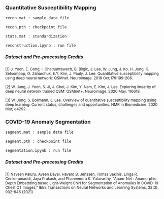 
### Quantitative Susceptibility Mapping

``` md
recon.mat : sample data file

recon.pth : checkpoint file

stats.mat : standardization

reconstruction.ipynb : run file
```

##### Dataset and Pre-processing Credits

<p align="justify" markdown="1">

<sub> [1] J. Yoon, E. Gong, I. Chatnuntawech, B. Bilgic, J. Lee, W. Jung, J. Ko, H. Jung, K. Setsompop, G. Zaharchuk, E.Y. Kim, J. Pauly, J. Lee. Quantitative susceptibility mapping using deep neural network: QSMnet. Neuroimage. 2018 Oct;179:199-206.  </sub>

<sub> [2] W. Jung, J. Yoon, S. Ji, J. Choi, J. Kim, Y. Nam, E. Kim, J. Lee. Exploring linearity of deep neural network trained QSM: QSMnet+. Neuroimage. 2020 May; 116619.  </sub> 

<sub> [3] W. Jung, S. Bollmann, J. Lee. Overview of quantitative susceptibility mapping using deep learning: Current status, challenges and opportunities. NMR in Biomedicine. 2020 Mar; e4292.  </sub>

</p>


### COVID-19 Anomaly Segmentation

``` md
segment.mat : sample data file

segment.pth : checkpoint file

segmentation.ipynb : run file
```

##### Dataset and Pre-processing Credits

<p align="justify" markdown="1">

<sub> [1] Naveen Paluru, Aveen Dayal, Havard B. Jenssen, Tomas Sakinis, Linga R. Cenkeramaddi, Jaya Prakash, and Phaneendra K. Yalavarthy, "Anam-Net : Anamorphic Depth Embedding based Light-Weight CNN for Segmentation of Anomalies in COVID-19 Chest CT Images," IEEE Transactions on Neural Networks and Learning Systems, 32(3), 932-946 (2021)  </sub>

</p>
